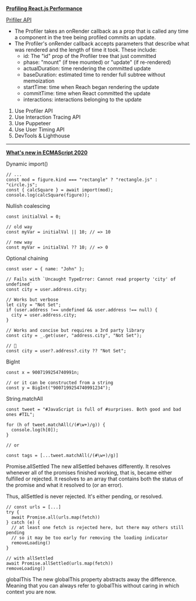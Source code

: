 **[Profiling React.js Performance](https://addyosmani.com/blog/profiling-react-js/)**

[Prifiler API](https://reactjs.org/docs/profiler.html)

- The Profiler takes an onRender callback as a prop that is called any time a component in the tree being profiled commits an update.
- The Profiler's onRender callback accepts parameters that describe what was rendered and the length of time it took. These include:
  - id: The "id" prop of the Profiler tree that just committed
  - phase: "mount" (if tree mounted) or "update" (if re-rendered)
  - actualDuration: time rendering the committed update
  - baseDuration: estimated time to render full subtree without memoization
  - startTime: time when Reach began rendering the update
  - commitTime: time when React committed the update
  - interactions: interactions belonging to the update
  
1. Use Profiler API
2. Use Interaction Tracing API
3. Use Puppeteer
4. Use User Timing API
5. DevTools & Lighthouse

---

**[What's new in ECMAScript 2020](https://www.strictmode.io/articles/whats-new-es2020/)**

Dynamic import()
```
// ...
const mod = figure.kind === "rectangle" ? "rectangle.js" : "circle.js";
const { calcSquare } = await import(mod);
console.log(calcSquare(figure));
```

Nullish coalescing
```
const initialVal = 0;

// old way
const myVar = initialVal || 10; // => 10

// new way
const myVar = initialVal ?? 10; // => 0
```

Optional chaining
```
const user = { name: "John" };

// Fails with `Uncaught TypeError: Cannot read property 'city' of undefined`
const city = user.address.city;

// Works but verbose
let city = "Not Set";
if (user.address !== undefined && user.address !== null) {
  city = user.address.city;
}

// Works and concise but requires a 3rd party library
const city = _.get(user, "address.city", "Not Set");

// 🤗
const city = user?.address?.city ?? "Not Set";
```

BigInt
```
const x = 9007199254740991n;

// or it can be constructed from a string
const y = BigInt("9007199254740991234");
```

String.matchAll
```
const tweet = "#JavaScript is full of #surprises. Both good and bad ones #TIL";

for (h of tweet.matchAll(/(#\w+)/g)) {
  console.log(h[0]);
}

// or

const tags = [...tweet.matchAll(/(#\w+)/g)]
```

Promise.allSettled
The new allSettled behaves differently. It resolves whenever all of the promises finished working, that is, became either fulfilled or rejected. It resolves to an array that contains both the status of the promise and what it resolved to (or an error).

Thus, allSettled is never rejected. It's either pending, or resolved.
```
// const urls = [...]
try {
  await Promise.all(urls.map(fetch))
} catch (e) {
  // at least one fetch is rejected here, but there may others still pending
  // so it may be too early for removing the loading indicator
  removeLoading()
}

// with allSettled
await Promise.allSettled(urls.map(fetch))
removeLoading()
```

globalThis
The new globalThis property abstracts away the difference. Meaning that you can always refer to globalThis without caring in which context you are now.
